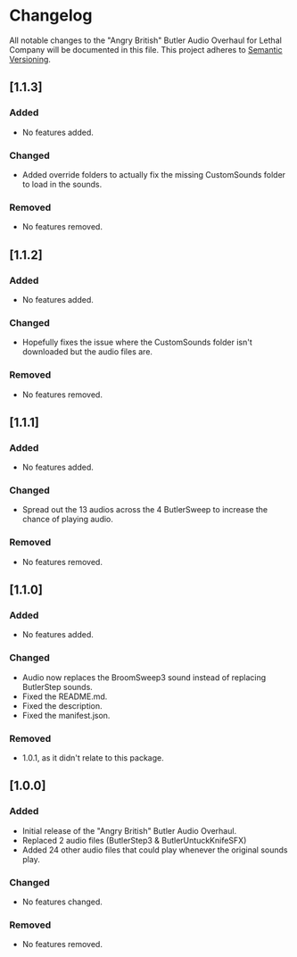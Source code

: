 # Changelog

All notable changes to the "Angry British" Butler Audio Overhaul for Lethal Company will be documented in this file. This project adheres to [Semantic Versioning](https://semver.org/).

## [1.1.3]

### Added

- No features added.

### Changed

- Added override folders to actually fix the missing CustomSounds folder to load in the sounds.

### Removed

- No features removed.


## [1.1.2]

### Added

- No features added.

### Changed

- Hopefully fixes the issue where the CustomSounds folder isn't downloaded but the audio files are.

### Removed

- No features removed.


## [1.1.1]

### Added

- No features added.

### Changed

- Spread out the 13 audios across the 4 ButlerSweep to increase the chance of playing audio.

### Removed

- No features removed.

## [1.1.0]

### Added

- No features added.

### Changed

- Audio now replaces the BroomSweep3 sound instead of replacing ButlerStep sounds.
- Fixed the README.md.
- Fixed the description.
- Fixed the manifest.json.

### Removed

- 1.0.1, as it didn't relate to this package.

## [1.0.0]

### Added

- Initial release of the "Angry British" Butler Audio Overhaul.
- Replaced 2 audio files (ButlerStep3 & ButlerUntuckKnifeSFX)
- Added 24 other audio files that could play whenever the original sounds play.

### Changed

- No features changed.

### Removed

- No features removed.

